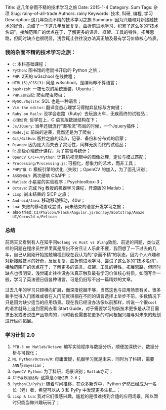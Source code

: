 Title: 这几年杂而不精的技术学习之旅
Date: 2015-1-4
Category: Sum
Tags: 杂项
Slug: rainy-of-all-trade
Authors: rainy
Keywords: 技术, 科研, 编程, 学习
Description: 这几年杂而不精的技术学习之旅
Summary: 因为兴趣和对新接触技术的好奇，总结了一下这几年反反复复、曲折前进地学习、积累了这么多的“技术名词”，接触范围广的优点在于，了解更多的语言、框架、工具的特性，拓展思路，但同时缺点也很明显，浅尝辄止往往没办法真正触及最有学习价值核心特质。

### 我的杂而不精的技术学习之旅：

* `C`: 本科基础课程；
* `Python`: 图书馆的老鼠书开启的 Python 之旅；
* `PHP`: 2天的 w3school 在线教程；
* `HTML(5)/CSS(3)`: 同是 w3school，是编码却不算语言；
* `bash/zsh`: 一夜七次的系统重装，Ubuntu；
* `PHP正则匹配`: 爬虫爬虫爬虫；
* `MySQL/Sqlite`: SQL 也是一种语言；
* `Vim the editor`: 翻译变态心理学习得抛弃鼠标与方向键；
* `Ruby on Rails`: 没学会走路（Ruby）去玩追火车，无疾而终的试验品；
* `心理仿真`: 哲学在上，C 语言版数据结构在下；
* `Js/JQuery`: 当年还很流行“瀑布流”布局的时候，一个Jquery插件；
* `Node.js`: 前端的逆袭，竟然还是为了爬虫；
* `Git/GitHub`: 版控之旅的起点，记录、备份和分布式的启蒙；
* `Django`: 因为庞大而失去了灵活性，同样无疾而终的试验品；
* `R`: 高级心理统计课程，为了实验与统计；
* `OpenCV C/C++/Python`: 计算机视觉眼中的图像处理，定位与模式匹配；
* `Processing/Processing.js`: 可视化，想象力的艺术，而非工具；
* `PHP扩展 C`: 模板引擎的优化（失败）；OpenCV 的加入，为了面孔识别；
* `ASSEMBLY`: 两次硬啃 CSAPP ；
* `Matlab`: 小星星的实验程序；Psychtoolbox-3；
* `Octave`: 完成 Ng 教授的机器学习课程，开源版的 Matlab；
* `Lisp`: 尚未结束的 SICP 之旅；
* `Android/Java`: 移动移动移动，40w；
* `Lua`: 失败的移动游戏尝试，尚未结束的语言开发学习之旅；
* also tried: `CI/Phalcon/Flask/Angular.js/Scrapy/Bootstrap/Amaze UI/Cocos2d-x/Pelican`

### 总结

前两天又看到有人在知乎问`Golang vs Rust vs Dlang`效能、前途的问题，类似这样的问题在程序员世界里真是层出不穷且让人乐此不疲，我回想了一下过去的几年，自己从刚刚开始接触编程到现在我认为的“杂而不精”的状态，因为个人兴趣和对新接触技术的好奇，反反复复、曲折前进地学习、尝试了这么多的“技术名词”，接触范围广的优点在于，了解更多的语言、框架、工具的特性，拓展思路，但同时缺点也很明显，浅尝辄止往往没办法真正触及最有学习价值核心特质，如同写作一般，学习了英法德日俄各种语言，可是仍旧写不出一篇精妙的文章。

过去几年的学习只顾横向扩展，而深度挖掘不够，当然这也与应用场景有关。很多新手觉得入门困难或者在入门前就徘徊在不同的语言选择上举步不前，多数情况下只是因为缺少适当的应用场景。现在我已经没办法像以前那样，听说一个很`cool`的语言就马上追到官网去看 Start Guide，对于需要学习的新技术更多是从项目需求出发或者说由产品导向的，同时我也需要花更多的时间根据兴趣与对未来的规划进行纵向拓展。

### 学习计划 2.0

1. `PTB-3 on Matlab/Octave`: 编写实验程序与数据分析，顺便加深统计、数据分析与可视化；
2. `ML Python/Octave/R`: 毋庸置疑，机器学习就是未来，同时为了科研，需要 `ANN`与`Bayesian`；
3. `OpenCV Python`: 为了科研，场景识别；`Matlab`亦可；
4. `并行与数据结构`: 这算是`心理仿真 2.0`；
5. `Python(3/PyPy)`: 随着时间推移，在众多新秀中，Python 俨然已经成为一名长（老）者，希望可以从 3 和 PyPy 中发现更多生机…；
6. `Lisp & Lua`: 我对它们很感兴趣，尴尬的是很难找到合适的应用场景，所以暂时只能当做兴趣玩玩了；
















